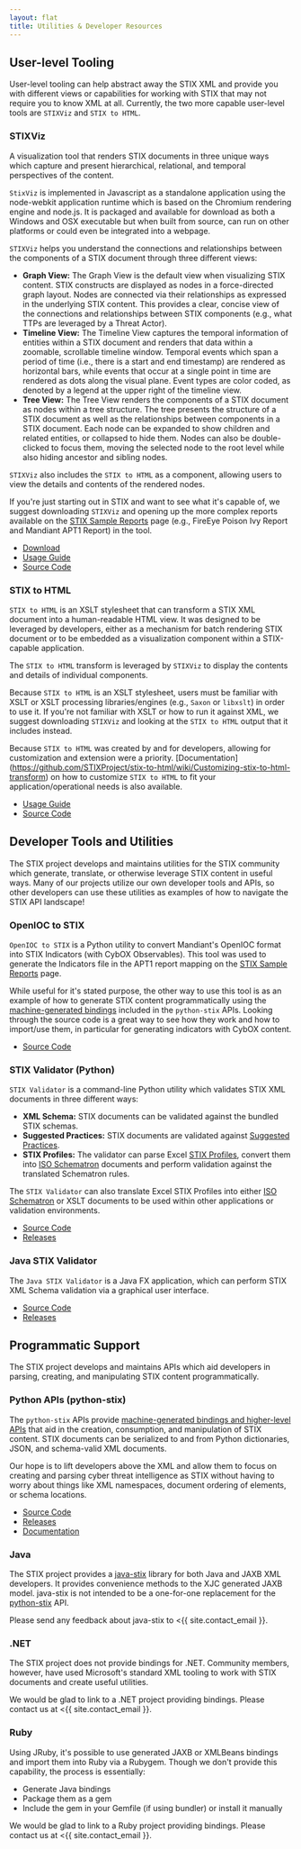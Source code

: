 ```yaml
---
layout: flat
title: Utilities & Developer Resources
---
```


## User-level Tooling

User-level tooling can help abstract away the STIX XML and provide you with different views or capabilities for working with STIX that may not require you to know XML at all. Currently, the two more capable user-level tools are `STIXViz` and `STIX to HTML`.

### STIXViz

A visualization tool that renders STIX documents in three unique ways which capture and present hierarchical, relational, and temporal perspectives of the content.

`StixViz` is implemented in Javascript as a standalone application using the node-webkit application runtime which is based on the Chromium rendering engine and node.js. It is packaged and available for download as both a Windows and OSX executable but when built from source, can run on other platforms or could even be integrated into a webpage.

`STIXViz` helps you understand the connections and relationships between the components of a STIX document through three different views:

* __Graph View:__ The Graph View is the default view when visualizing STIX content. STIX constructs are displayed as nodes in a force-directed graph layout. Nodes are connected via their relationships as expressed in the underlying STIX content. This provides a clear, concise view of the connections and relationships between STIX components (e.g., what TTPs are leveraged by a Threat Actor).  
* __Timeline View:__ The Timeline View captures the temporal information of entities within a STIX document and renders that data within a zoomable, scrollable timeline window. Temporal events which span a period of time (i.e., there is a start and end timestamp) are rendered as horizontal bars, while events that occur at a single point in time are rendered as dots along the visual plane. Event types are color coded, as denoted by a legend at the upper right of the timeline view.  
* __Tree View:__ The Tree View renders the components of a STIX document as nodes within a tree structure. The tree presents the structure of a STIX document as well as the relationships between components in a STIX document. Each node can be expanded to show children and related entities, or collapsed to hide them. Nodes can also be double-clicked to focus them, moving the selected node to the root level while also hiding ancestor and sibling nodes.

`STIXViz` also includes the `STIX to HTML` as a component, allowing users to view the details and contents of the rendered nodes.

If you're just starting out in STIX and want to see what it's capable of, we suggest downloading `STIXViz` and opening up the more complex reports available on the [STIX Sample Reports](http://stixproject.github.io/examples/) page (e.g., FireEye Poison Ivy Report and Mandiant APT1 Report) in the tool.

* [Download](https://github.com/STIXProject/stix-viz/releases)
* [Usage Guide](https://github.com/STIXProject/stix-viz/wiki/STIXViz-Usage)
* [Source Code](https://github.com/STIXProject/stix-viz/)

### STIX to HTML

`STIX to HTML` is an XSLT stylesheet that can transform a STIX XML document into a human-readable HTML view. It was designed to be leveraged by developers, either as a mechanism for batch rendering STIX document or to be embedded as a visualization component within a STIX-capable application.

The `STIX to HTML` transform is leveraged by `STIXViz` to display the contents and details of individual components.

Because `STIX to HTML` is an XSLT stylesheet, users must be familiar with XSLT or XSLT processing libraries/engines (e.g., `Saxon` or `libxslt`) in order to use it. If you're not familiar with XSLT or how to run it against XML, we suggest downloading `STIXViz` and looking at the `STIX to HTML` output that it includes instead.

Because `STIX to HTML` was created by and for developers, allowing for customization and extension were a priority. [Documentation] (https://github.com/STIXProject/stix-to-html/wiki/Customizing-stix-to-html-transform) on how to customize `STIX to HTML` to fit your application/operational needs is also available. 

* [Usage Guide](https://github.com/STIXProject/stix-to-html/wiki)
* [Source Code](https://github.com/STIXProject/stix-to-html)

## Developer Tools and Utilities
The STIX project develops and maintains utilities for the STIX community which generate, translate, or otherwise leverage STIX content in useful ways. Many of our projects utilize our own developer tools and APIs, so other developers can use these utilities as examples of how to navigate the STIX API landscape!

### OpenIOC to STIX

`OpenIOC to STIX` is a Python utility to convert Mandiant's OpenIOC format into STIX Indicators (with CybOX Observables). This tool was used to generate the Indicators file in the APT1 report mapping on the [STIX Sample Reports](http://stixproject.github.io/examples/) page.

While useful for it's stated purpose, the other way to use this tool is as an example of how to generate STIX content programmatically using the [machine-generated bindings](http://stix.readthedocs.org/en/latest/api_vs_bindings/index.html) included in the `python-stix` APIs. Looking through the source code is a great way to see how they work and how to import/use them, in particular for generating indicators with CybOX content.

* [Source Code](https://github.com/STIXProject/openioc-to-stix)

### STIX Validator (Python)

`STIX Validator` is a command-line Python utility which validates STIX XML documents in three different ways:  

* __XML Schema:__ STIX documents can be validated against the bundled STIX schemas.
* __Suggested Practices:__ STIX documents are validated against [Suggested Practices](/documentation/suggested-practices).
* __STIX Profiles:__ The validator can parse Excel [STIX Profiles](http://stixproject.github.io/documentation/profiles/), convert them into [ISO Schematron](http://www.schematron.com/spec.html) documents and perform validation against the translated Schematron rules.

The `STIX Validator` can also translate Excel STIX Profiles into either [ISO Schematron](http://www.schematron.com/spec.html) or XSLT documents to be used within other applications or validation environments.

* [Source Code](https://github.com/STIXProject/stix-validator)
* [Releases](https://github.com/STIXProject/stix-validator/releases)

### Java STIX Validator

The `Java STIX Validator` is a Java FX application, which can perform STIX XML Schema validation via a graphical user interface.

* [Source Code](https://github.com/STIXProject/java-stix-validator)
* [Releases](https://github.com/STIXProject/java-stix-validator/releases)

## Programmatic Support
The STIX project develops and maintains APIs which aid developers in parsing, creating, and manipulating STIX content programmatically.

### Python APIs (python-stix)

The `python-stix` APIs provide [machine-generated bindings and higher-level APIs](http://stix.readthedocs.org/en/latest/api_vs_bindings/index.html) that aid in the creation, consumption, and manipulation of STIX content. STIX documents can be serialized to and from Python dictionaries, JSON, and schema-valid XML documents.

Our hope is to lift developers above the XML and allow them to focus on creating and parsing cyber threat intelligence as STIX without having to worry about things like XML namespaces, document ordering of elements, or schema locations.

* [Source Code](https://github.com/STIXProject/python-stix)
* [Releases](https://pypi.python.org/pypi/stix/)
* [Documentation](http://stix.readthedocs.org/en/latest/)

### Java

The STIX project provides a [java-stix](https://github.com/STIXProject/java-stix) library for both Java and JAXB XML developers. It provides convenience methods to the XJC generated JAXB model. java-stix is not intended to be a one-for-one replacement for the [python-stix](https://github.com/STIXProject/python-stix) API.

Please send any feedback about java-stix to <{{ site.contact_email }}.

### .NET

The STIX project does not provide bindings for .NET. Community members, however, have used Microsoft's standard XML tooling to work with STIX documents and create useful utilities.

We would be glad to link to a .NET project providing bindings. Please contact us at <{{ site.contact_email }}.

### Ruby

Using JRuby, it's possible to use generated JAXB or XMLBeans bindings and import them into Ruby via a Rubygem. Though we don't provide this capability, the process is essentially:

* Generate Java bindings
* Package them as a gem
* Include the gem in your Gemfile (if using bundler) or install it manually

We would be glad to link to a Ruby project providing bindings. Please contact us at <{{ site.contact_email }}.
